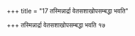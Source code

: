 +++
title = "17 तस्मिन्नार्द्रा वेतसशाखोपसम्बद्धा भवति"

+++
तस्मिन्नार्द्रा वेतसशाखोपसम्बद्धा भवति १७
